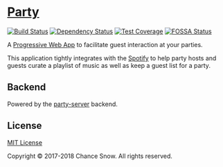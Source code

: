# [Party](http://chancesnow.me/party)

[![Build Status](https://img.shields.io/github/workflow/status/chances/party/Tunage%20CI)](https://github.com/chances/party/actions)
[![Dependency Status](https://david-dm.org/chances/party.svg)](https://david-dm.org/chances/party)
[![Test Coverage](https://img.shields.io/codecov/c/github/chances/party/master.svg)](https://codecov.io/gh/chances/party/branch/master)
[![FOSSA Status](https://app.fossa.com/api/projects/git%2Bgithub.com%2Fchances%2Fparty.svg?type=shield)](https://app.fossa.com/projects/git%2Bgithub.com%2Fchances%2Fparty?ref=badge_shield)

A [Progressive Web App](https://developers.google.com/web/progressive-web-apps/) to facilitate guest interaction at your parties.

This application tightly integrates with the [Spotify](https://developer.spotify.com/web-api/) to help party hosts and guests curate a playlist of music as well as keep a guest list for a party.

## Backend

Powered by the [party-server](https://github.com/chances/party-server) backend.

## License

[MIT License](http://opensource.org/licenses/MIT)

Copyright &copy; 2017-2018 Chance Snow. All rights reserved.
